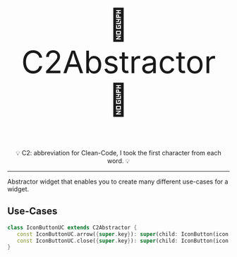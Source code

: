 <p align="center" style="font-size: 5em;">
🚀 C2Abstractor 🚀
</p>

<p align="center" style="font-size: 1em;">
💡 C2: abbreviation for Clean-Code, I took the first character from each word. 💡
</p>

---

Abstractor widget that enables you to create many different use-cases for a widget.

## Use-Cases

```dart
class IconButtonUC extends C2Abstractor {
   const IconButtonUC.arrow({super.key}): super(child: IconButton(icon: Icon(Icons.arrow_back)));
   const IconButtonUC.close({super.key}): super(child: IconButton(icon: Icon(Icons.close)));
}
```